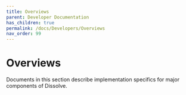 ```yaml
---
title: Overviews
parent: Developer Documentation
has_children: true
permalink: /docs/Developers/Overviews
nav_order: 99
---
```

# Overviews

Documents in this section describe implementation specifics for major components of Dissolve.
